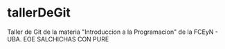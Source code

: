# tallerDeGit

Taller de Git de la materia "Introduccion a la Programacion" de la FCEyN - UBA.
 EOE SALCHICHAS CON PURE
